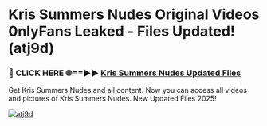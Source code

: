 # Kris Summers Nudes Original Videos 0nlyFans Leaked - Files Updated! (atj9d)

<h3>🔴 CLICK HERE 🌐==►► <a href="https://tinyurl.com/yc6ubb5a" rel="nofollow">Kris Summers Nudes Updated Files</a></h3>

Get Kris Summers Nudes and all content. Now you can access all videos and pictures of Kris Summers Nudes. New Updated Files 2025!

[![atj9d](https://i.imgur.com/7eu0CRL.gif)](https://tinyurl.com/yc6ubb5a)
